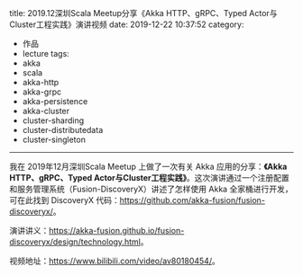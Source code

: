 title: 2019.12深圳Scala Meetup分享《Akka HTTP、gRPC、Typed Actor与Cluster工程实践》演讲视频
date: 2019-12-22 10:37:52
category:
  - 作品
  - lecture
tags:
  - akka
  - scala
  - akka-http
  - akka-grpc
  - akka-persistence
  - akka-cluster
  - cluster-sharding
  - cluster-distributedata
  - cluster-singleton
---

我在 2019年12月深圳Scala Meetup 上做了一次有关 Akka 应用的分享：**《Akka HTTP、gRPC、Typed Actor与Cluster工程实践》**。这次演讲通过一个注册配置和服务管理系统（Fusion-DiscoveryX）讲述了怎样使用 Akka 全家桶进行开发，可在此找到 DiscoveryX 代码：<a href="https://github.com/akka-fusion/fusion-discoveryx/" target="_blank">https://github.com/akka-fusion/fusion-discoveryx/</a>。

演讲讲义：<a href="https://akka-fusion.github.io/fusion-discoveryx/design/technology.html">https://akka-fusion.github.io/fusion-discoveryx/design/technology.html</a>。

视频地址：<a href="https://www.bilibili.com/video/av80180454/" target="_blank">https://www.bilibili.com/video/av80180454/</a>。

